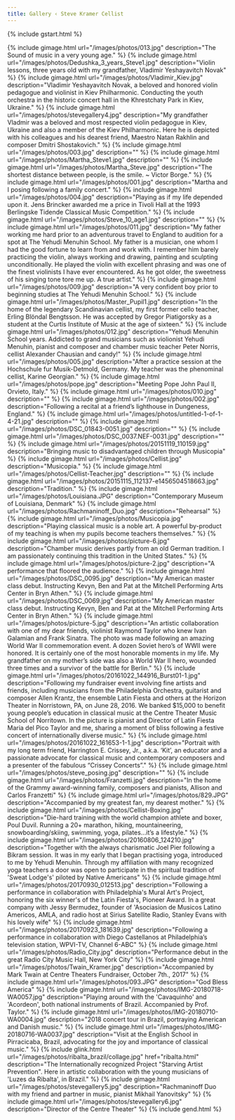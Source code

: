 ```yaml
---
title: Gallery ‹ Steve Kramer Cellist
---
```

{% include gstart.html %}

{% include gimage.html url="/images/photos/013.jpg" 
   description="The Sound of music in a very young age." %}
{% include gimage.html url="/images/photos/Dedushka_3_years_Steve1.jpg" 
   description="Violin lessons, three years old with my grandfather, Vladimir Yeshayavitch Novak" %}
{% include gimage.html url="/images/photos/Vladimir_Kiev.jpg" 
   description="Vladimir Yeshayavitch Novak, a beloved and honored violin pedagogue and violinist in Kiev Philharmonic. Conducting the youth orchestra in the historic concert hall in the Khrestchaty Park in Kiev, Ukraine." %}
{% include gimage.html url="/images/photos/stevegallery4.jpg" 
   description="My grandfather Vladmir was a beloved and most respected violin pedagogue in Kiev, Ukraine and also a member of the Kiev Philharmonic. Here he is depicted with his colleagues and his dearest friend, Maestro Natan Rakhlin and composer Dmitri Shostakovich." %}
{% include gimage.html url="/images/photos/003.jpg" description="" %}
{% include gimage.html url="/images/photos/Martha_Steve1.jpg" description="" %}
{% include gimage.html url="/images/photos/Martha_Steve.jpg"
   description="The shortest distance between people, is the smile. ~ Victor Borge." %}
{% include gimage.html url="/images/photos/001.jpg"
   description="Martha and I posing following a family concert." %}
{% include gimage.html url="/images/photos/004.jpg" 
   description="Playing as if my life depended upon it. Jens Brincker awarded me a price in Tivoli Hall at the 1993 Berlingske Tidende Classical Music Competition." %}
{% include gimage.html url="/images/photos/Steve_10_age1.jpg" description="" %}
{% include gimage.html url="/images/photos/011.jpg" 
   description="My father working me hard prior to an adventurous travel to England to audition for a spot at The Yehudi Menuhin School. My father is a musician, one whom I had the good fortune to learn from and work with. I remember him barely practicing the violin, always working and drawing, painting and sculpting unconditionally. He played the violin with excellent phrasing and was one of the finest violinists I have ever encountered. As he got older, the sweetness of his singing tone tore me up. A true artist." %}
{% include gimage.html url="/images/photos/009.jpg" 
   description="A very confident boy prior to beginning studies at The Yehudi Menuhin School." %}
{% include gimage.html url="/images/photos/Master_Pupil1.jpg" 
   description="In the home of the legendary Scandinavian cellist, my first former cello teacher, Erling Blöndal Bengtsson. He was accepted by Gregor Piatigorsky as a student at the Curtis Institute of Music at the age of sixteen." %}
{% include gimage.html url="/images/photos/012.jpg" 
   description="Yehudi Menuhin School years. Addicted to grand musicians such as violionist Yehudi Menuhin, pianist and composer and chamber music teacher Peter Norris, cellist Alexander Chausian and candy!" %}
{% include gimage.html url="/images/photos/005.jpg" 
   description="After a practice session at the Hochschule fur Musik-Detmold, Germany. My teacher was the phenominal cellist, Karine Georgian." %}
{% include gimage.html url="/images/photos/pope.jpg" description="Meeting Pope John Paul II, Orvieto, Italy." %}
{% include gimage.html url="/images/photos/010.jpg" description="" %}
{% include gimage.html url="/images/photos/002.jpg" 
   description="Following a recital at a friend’s lighthouse in Dungeness, England." %}
{% include gimage.html url="/images/photos/untitled-1-of-1-4-21.jpg" description="" %}
{% include gimage.html url="/images/photos/DSC_01843-0051.jpg" description="" %}
{% include gimage.html url="/images/photos/DSC_0037.NEF-0031.jpg" description="" %}
{% include gimage.html url="/images/photos/20151119_110159.jpg" 
   description="Bringing music to disadvantaged children through Musicopia" %}
{% include gimage.html url="/images/photos/Cellist.jpg" description="Musicopia." %}
{% include gimage.html url="/images/photos/Cellist-Teacher.jpg" description="" %}
{% include gimage.html url="/images/photos/20151115_112137-e1456504518663.jpg" description="Tradition." %}
{% include gimage.html url="/images/photos/Louisiana.JPG" description="Contemporary Museum of Louisiana, Denmark" %}
{% include gimage.html url="/images/photos/Rachmaninoff_Duo.jpg" description="Rehearsal" %}
{% include gimage.html url="/images/photos/Musicopia.jpg" 
   description="Playing classical music is a noble art. A powerful by-product of my teaching is when my pupils become teachers themselves." %}
{% include gimage.html url="/images/photos/picture-6.jpg" 
   description="Chamber music derives partly from an old German tradition. I am passionately continuing this tradition in the United States." %}
{% include gimage.html url="/images/photos/picture-2.jpg" 
   description="A performance that floored the audience." %}
{% include gimage.html url="/images/photos/DSC_0095.jpg" 
   description="My American master class debut. Instructing Kevyn, Ben and Pat at the Mitchell Performing Arts Center in Bryn Athen." %}
{% include gimage.html url="/images/photos/DSC_0069.jpg" 
   description="My American master class debut. Instructing Kevyn, Ben and Pat at the Mitchell Performing Arts Center in Bryn Athen." %}
{% include gimage.html url="/images/photos/picture-5.jpg" 
   description="An artistic collaboration with one of my dear friends, violinist Raymond Taylor who knew Ivan Galamian and Frank Sinatra. The photo was made following an amazing World War II commemoration event. A dozen Soviet hero’s of WWII were honored. It is certainly one of the most honorable moments in my life. My grandfather on my mother’s side was also a World War II hero, wounded three times and a survivor of the battle for Berlin." %}
{% include gimage.html url="/images/photos/20161022_144916_Burst01-1.jpg" 
   description="Following my fundraiser event involving fine artists and friends, including musicians from the Philadelphia Orchestra, guitarist and composer Allen Krantz, the ensemble Latin Fiesta and others at the Horizon Theater in Norristown, PA, on June 28, 2016. We banked $15,000 to benefit young people’s education in classical music at the Centre Theater Music School of Norritown. In the picture is pianist and Director of Latin Fiesta Maria del Pico Taylor and me, sharing a moment of bliss following a festive concert of internationally diverse music." %}
{% include gimage.html url="/images/photos/20161022_161653-1-1.jpg" 
   description="Portrait with my long term friend, Harrington E. Crissey, Jr., a.k.a. ‘Kit’, an educator and a passionate advocate for classical music and contemporary composers and a presenter of the fabulous “Crissey Concerts”." %}
{% include gimage.html url="/images/photos/steve_posing.jpg" 
   description="" %}
{% include gimage.html url="/images/photos/Franzetti.jpg" 
   description="In the home of the Grammy award-winning family, composers and pianists, Allison and Carlos Franzetti" %}
{% include gimage.html url="/images/photos/829.JPG" 
   description="Accompanied by my greatest fan, my dearest mother." %}
{% include gimage.html url="/images/photos/Cellist-Boxing.jpg" 
   description="Die-hard training with the world champion athlete and boxer, Poul Duvil. Running a 20+ marathon, hiking, mountaineering, snowboarding/skiing, swimming, yoga, pilates…it’s a lifestyle." %}
{% include gimage.html url="/images/photos/20160806_124210.jpg" 
   description="Together with the always charismatic Joel Pier following a Bikram session. It was in my early that I began practising yoga, introduced to me by Yehudi Menuhin. Through my affiliation with many recognized yoga teachers a door was open to participate in the spiritual tradition of 'Sweat Lodge's' piloted by Native Americans" %}
{% include gimage.html url="/images/photos/20170930_012513.jpg" 
   description="Following a performance in collaboration with Philadelphia's Mural Art's Project, honoring the six winner's of the Latin Fiesta's, Pioneer Award. In a great company with Jessy Bermudez, founder of 'Asociasion de Musicos Latino Americos, AMLA, and radio host at Sirius Satellite Radio, Stanley Evans with his lovely wife" %}
{% include gimage.html url="/images/photos/20170923_181639.jpg" 
   description="Following a performance in collaboration with Diego Castellanos at Philadelphia’s television station, WPVI-TV, Channel 6-ABC" %}
{% include gimage.html url="/images/photos/Radio_City.jpg" description="Performance debut in the great Radio City Music Hall, New York City" %}
{% include gimage.html url="/images/photos/Twain_Kramer.jpg" description="Accompanied by Mark Twain at Centre Theaters Fundraiser, October 7th., 2017" %}
{% include gimage.html url="/images/photos/093.JPG" description="God Bless America" %}
{% include gimage.html url="/images/photos/IMG-20180718-WA0057.jpg" description="Playing around with the 'Cavaquinho' and 'Acordeon', both national instruments of Brazil.  Accompanied by Prof. Taylor." %}
{% include gimage.html url="/images/photos/IMG-20180710-WA0004.jpg" description="2018 concert tour in Brazil, portraying American and Danish music." %}
{% include gimage.html url="/images/photos/IMG-20180716-WA0037.jpg" description="Visit at the English School in Pirracicaba, Brazil, advocating for the joy and importance of classical music." %}
{% include glink.html url="/images/photos/ribalta_brazil/collage.jpg" href="ribalta.html"  description="The Internationally recognized Project &quot;Starving Artist Prevention&quot;.  Here in artistic collaboration with the young musicians of 'Luzes da Ribalta', in Brazil."  %}
{% include gimage.html url="/images/photos/stevegallery5.jpg" 
   description="Rachmaninoff Duo with my friend and partner in music, pianist Mikhail Yanovitsky" %}
   {% include gimage.html url="/images/photos/stevegallery6.jpg" 
   description="Director of the Centre Theater" %}
{% include gend.html %}
